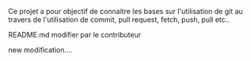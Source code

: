<!-- Description du projet lie a ce reposit -->
Ce projet a pour objectif de connaitre les bases sur l'utilisation de git
au travers de l'utilisation de commit, pull request, fetch, push, pull etc..

README.md modifier par le contributeur

new modification....